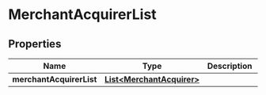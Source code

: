 
# MerchantAcquirerList

## Properties
Name | Type | Description | Notes
------------ | ------------- | ------------- | -------------
**merchantAcquirerList** | [**List&lt;MerchantAcquirer&gt;**](MerchantAcquirer.md) |  |  [optional]



